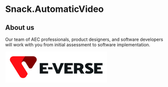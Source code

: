 # Snack.AutomaticVideo

## About us

Our team of AEC professionals, product designers, and software developers will work with you from initial assessment to software implementation.

[<img src="https://github.com/EverseDevelopment/DynaForge/blob/main/Assets/e-verse_logo_no%20slogan.jpg" width="325" height="100">](https://www.e-verse.com/)
